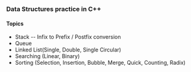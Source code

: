### Data Structures practice in C++
#### Topics
- Stack 
-- Infix to Prefix / Postfix conversion
- Queue
- Linked List(Single, Double, Single Circular)
- Searching (Linear, Binary)
- Sorting (Selection, Insertion, Bubble, Merge, Quick, Counting, Radix)
